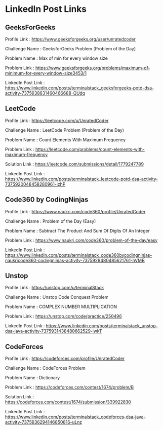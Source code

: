 # LinkedIn Post Links

## GeeksForGeeks

Profile Link : https://www.geeksforgeeks.org/user/unratedcoder

Challenge Name : GeeksforGeeks Problem (Problem of the Day)

Problem Name : Max of min for every window size

Problem Link : https://www.geeksforgeeks.org/problems/maximum-of-minimum-for-every-window-size3453/1

LinkedIn Post Link : https://www.linkedin.com/posts/terminalstack_geeksforgeeks-potd-dsa-activity-7375938631460466688-QUdq

## LeetCode

Profile Link : https://leetcode.com/u/UnratedCoder

Challenge Name : LeetCode Problem (Problem of the Day)

Problem Name : Count Elements With Maximum Frequency

Problem Link : https://leetcode.com/problems/count-elements-with-maximum-frequency

Solution Link : https://leetcode.com/submissions/detail/1779247789

LinkedIn Post Link : https://www.linkedin.com/posts/terminalstack_leetcode-potd-dsa-activity-7375920048458280961-izhP

## Code360 by CodingNinjas

Profile Link : https://www.naukri.com/code360/profile/UnratedCoder

Challenge Name : Problem of the Day (Easy)

Problem Name : Subtract The Product And Sum Of Digits Of An Integer

Problem Link : https://www.naukri.com/code360/problem-of-the-day/easy

LinkedIn Post Link : https://www.linkedin.com/posts/terminalstack_code360bycodingninjas-naukricode360-codingninjas-activity-7375928480485621761-hVMB

## Unstop

Profile Link : https://unstop.com/u/terminalStack

Challenge Name : Unstop Code Conquest Problem

Problem Name : COMPLEX NUMBER MULTIPLICATION

Problem Link : https://unstop.com/code/practice/250496

LinkedIn Post Link : https://www.linkedin.com/posts/terminalstack_unstop-dsa-java-activity-7375931438480662529-iwkT

## CodeForces

Profile Link : https://codeforces.com/profile/UnratedCoder

Challenge Name : CodeForces Problem

Problem Name : Dictionary

Problem Link : https://codeforces.com/contest/1674/problem/B

Solution Link : https://codeforces.com/contest/1674/submission/339922830

LinkedIn Post Link : https://www.linkedin.com/posts/terminalstack_codeforces-dsa-java-activity-7375936294146850816-uLnz
